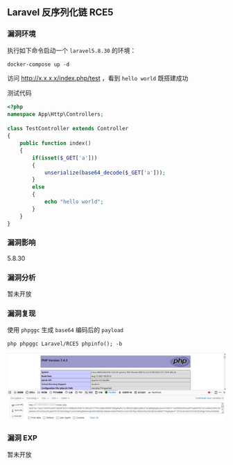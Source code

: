 ## Laravel 反序列化链 RCE5

### 漏洞环境

执行如下命令启动一个 `laravel5.8.30` 的环境：

```
docker-compose up -d
```

访问 http://x.x.x.x/index.php/test ，看到 `hello world` 既搭建成功

测试代码

```php
<?php
namespace App\Http\Controllers;

class TestController extends Controller
{
	public function index()
	{
		if(isset($_GET['a']))
		{
			unserialize(base64_decode($_GET['a']));
		}
		else
		{
			echo "hello world";
		}
	}
}
```

### 漏洞影响

5.8.30

### 漏洞分析

暂未开放

### 漏洞复现

使用 `phpggc` 生成 `base64` 编码后的 `payload`

```
php phpggc Laravel/RCE5 phpinfo(); -b
```

![image-20210913220824735](./image01.png)

### 漏洞 EXP

暂未开放



